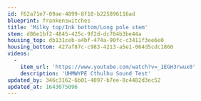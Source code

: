 ```yaml
---
id: f62a71e7-09ae-4899-8f18-b225896116ad
blueprint: frankenswitches
title: 'Milky top/Ink bottom/Long pole stem'
stem: d86e1bf2-4845-425c-9f2d-dc764b3be44a
housing_top: db131ceb-a4bf-474a-90fc-c3411f3ee6e0
housing_bottom: 427af87c-c983-4213-a5e1-064d5cdc1860
videos:
  -
    item_url: 'https://www.youtube.com/watch?v=_1EGH3rwux0'
    description: 'UHMWYPE Cthulhu Sound Test'
updated_by: 346c3162-6b01-4097-b7ee-8c4482d3ec52
updated_at: 1643075096
---
```

